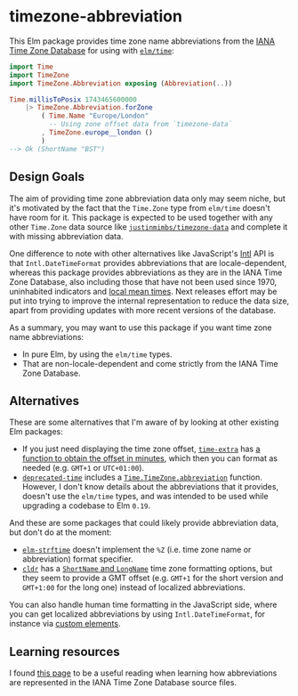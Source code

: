 # timezone-abbreviation

This Elm package provides time zone name abbreviations from the [IANA Time Zone Database][tzdb] for using with [`elm/time`][elmtime]:

```elm
import Time
import TimeZone
import TimeZone.Abbreviation exposing (Abbreviation(..))

Time.millisToPosix 1743465600000
    |> TimeZone.Abbreviation.forZone
        ( Time.Name "Europe/London"
          -- Using zone offset data from `timezone-data`
        , TimeZone.europe__london ()
        )
--> Ok (ShortName "BST")
```

## Design Goals

The aim of providing time zone abbreviation data only may seem niche, but it's motivated by the fact that the `Time.Zone` type from `elm/time` doesn't have room for it. This package is expected to be used together with any other `Time.Zone` data source like [`justinmimbs/timezone-data`][timezonedata] and complete it with missing abbreviation data.

One difference to note with other alternatives like JavaScript's [Intl][intldatetime] API is that `Intl.DateTimeFormat` provides abbreviations that are locale-dependent, whereas this package provides abbreviations as they are in the IANA Time Zone Database, also including those that have not been used since 1970, uninhabited indicators and [local mean times][lmt]. Next releases effort may be put into trying to improve the internal representation to reduce the data size, apart from providing updates with more recent versions of the database.

As a summary, you may want to use this package if you want time zone name abbreviations:

- In pure Elm, by using the `elm/time` types.
- That are non-locale-dependent and come strictly from the IANA Time Zone Database.

## Alternatives

These are some alternatives that I'm aware of by looking at other existing Elm packages:

- If you just need displaying the time zone offset, [`time-extra`][timeextra] has [a function to obtain the offset in minutes][timeextraoffset], which then you can format as needed (e.g. `GMT+1` or `UTC+01:00`).
- [`deprecated-time`][deprecated] includes a [`Time.TimeZone.abbreviation`][deprecatedabbreviation] function. However, I don't know details about the abbreviations that it provides, doesn't use the `elm/time` types, and was intended to be used while upgrading a codebase to Elm `0.19`.

And these are some packages that could likely provide abbreviation data, but don't do at the moment:

- [`elm-strftime`][strftime] doesn't implement the `%Z` (i.e. time zone name or abbreviation) format specifier.
- [`cldr`][cldr] has a [`ShortName` and `LongName`][cldroptions] time zone formatting options, but they seem to provide a GMT offset (e.g. `GMT+1` for the short version and `GMT+1:00` for the long one) instead of localized abbreviations.

You can also handle human time formatting in the JavaScript side, where you can get localized abbreviations by using `Intl.DateTimeFormat`, for instance via [custom elements][customelements].

## Learning resources

I found [this page][readiana] to be a useful reading when learning how abbreviations are represented in the IANA Time Zone Database source files.

[tzdb]: https://www.iana.org/time-zones
[examples]: https://github.com/aeqz/timezone-abbreviation/tree/main/examples
[docs]: https://github.com/aeqz/timezone-abbreviation/tree/main/docs
[docpreview]: https://elm-doc-preview.netlify.app/
[elmtime]: https://package.elm-lang.org/packages/elm/time/latest/
[timezonedata]: https://package.elm-lang.org/packages/justinmimbs/timezone-data/latest/
[intldatetime]: https://developer.mozilla.org/en-US/docs/Web/JavaScript/Reference/Global_Objects/Intl/DateTimeFormat
[lmt]: https://en.wikipedia.org/wiki/Local_mean_time
[timeextra]: https://package.elm-lang.org/packages/justinmimbs/time-extra/latest/Time-Extra
[timeextraoffset]: https://package.elm-lang.org/packages/justinmimbs/time-extra/latest/Time-Extra#toOffset
[deprecated]: https://package.elm-lang.org/packages/isaacseymour/deprecated-time/latest
[deprecatedabbreviation]: https://package.elm-lang.org/packages/isaacseymour/deprecated-time/latest/Time-TimeZone#abbreviation
[strftime]: https://package.elm-lang.org/packages/thaterikperson/elm-strftime/latest/Strftime
[cldr]: https://package.elm-lang.org/packages/enkidatron/elm-cldr/latest
[cldroptions]: https://package.elm-lang.org/packages/enkidatron/elm-cldr/latest/Cldr-Format-Options#NameOption
[customelements]: https://guide.elm-lang.org/interop/custom_elements.html
[readiana]: https://ftp.iana.org/tz/tzdb-2020e/tz-how-to.html

